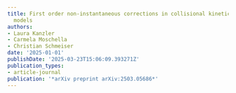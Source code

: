 ```yaml
---
title: First order non-instantaneous corrections in collisional kinetic alignment
  models
authors:
- Laura Kanzler
- Carmela Moschella
- Christian Schmeiser
date: '2025-01-01'
publishDate: '2025-03-23T15:06:09.393271Z'
publication_types:
- article-journal
publication: '*arXiv preprint arXiv:2503.05686*'
---
```

